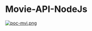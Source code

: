 # Movie-API-NodeJs
[![poc-mvi.png](https://i.postimg.cc/jdpCckrr/poc-mvi.png)](https://postimg.cc/bsRzNgJ6)
